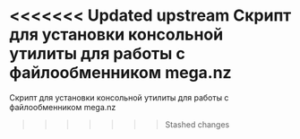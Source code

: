 <<<<<<< Updated upstream
Скрипт для установки консольной утилиты для работы с файлообменником mega.nz
=======
Скрипт для установки консольной утилиты для работы с файлообменником mega.nz
>>>>>>> Stashed changes
